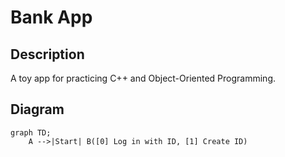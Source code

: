 # Bank App

## Description
A toy app for practicing C++ and Object-Oriented Programming.

## Diagram
```mermaid
graph TD;
    A -->|Start| B([0] Log in with ID, [1] Create ID)
```